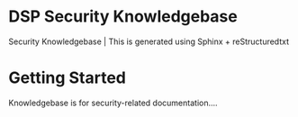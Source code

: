# DSP Security Knowledgebase 

Security Knowledgebase | This is generated using Sphinx + reStructuredtxt

# Getting Started 

Knowledgebase is for security-related documentation....
